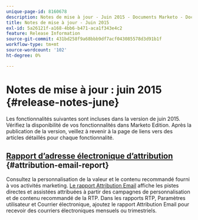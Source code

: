 ```yaml
---
unique-page-id: 8160678
description: Notes de mise à jour - Juin 2015 - Documents Marketo - Documentation du produit
title: Notes de mise à jour - Juin 2015
exl-id: 5a26121f-a168-4bb6-b471-aca1f343e4c2
feature: Release Information
source-git-commit: 431bd258f9a68bbb9df7acf043085578d3d91b1f
workflow-type: tm+mt
source-wordcount: '102'
ht-degree: 0%

---
```


# Notes de mise à jour : juin 2015 {#release-notes-june}

Les fonctionnalités suivantes sont incluses dans la version de juin 2015. Vérifiez la disponibilité de vos fonctionnalités dans Marketo Edition. Après la publication de la version, veillez à revenir à la page de liens vers des articles détaillés pour chaque fonctionnalité.

## [Rapport d’adresse électronique d’attribution](/help/marketo/product-docs/web-personalization/reporting-for-web-personalization/email-reports.md) {#attribution-email-report}

Consultez la personnalisation de la valeur et le contenu recommandé fourni à vos activités marketing. [Le rapport Attribution Email](/help/marketo/product-docs/web-personalization/reporting-for-web-personalization/email-reports.md) affiche les pistes directes et assistées attribuées à partir des campagnes de personnalisation et de contenu recommandé de la RTP. Dans les rapports RTP, Paramètres utilisateur et Courrier électronique, ajoutez le rapport Attribution Email pour recevoir des courriers électroniques mensuels ou trimestriels.
